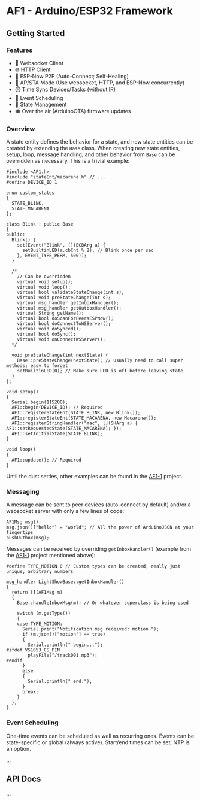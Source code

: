 # AF1 - Arduino/ESP32 Framework

## Getting Started

### Features

- :electric_plug: Websocket Client
- :globe_with_meridians: HTTP Client
- :handshake: ESP-Now P2P (Auto-Connect; Self-Healing)
- :arrows_counterclockwise: AP/STA Mode (Use websocket, HTTP, and ESP-Now concurrently)
- :stopwatch: Time Sync Devices/Tasks (without IR)
- :calendar: Event Scheduling
- :trident: State Management
- :radio: Over the air (ArduinoOTA) firmware updates

### Overview

A state entity defines the behavior for a state, and new state entities can be created by extending the `Base` class. When creating new state entities, setup, loop, message handling, and other behavior from `Base` can be overridden as necessary. This is a trivial example:

```
#include <AF1.h>
#include "stateEnt/macarena.h" // ...
#define DEVICE_ID 1

enum custom_states
{
  STATE_BLINK,
  STATE_MACARENA
};

class Blink : public Base
{
public:
  Blink() {
    set(Event("Blink", [](ECBArg a) {
      setBuiltinLED(a.cbCnt % 2); // Blink once per sec
    }, EVENT_TYPE_PERM, 500));
  }

  /*
    // Can be overridden
    virtual void setup();
    virtual void loop();
    virtual bool validateStateChange(int s);
    virtual void preStateChange(int s);
    virtual msg_handler getInboxHandler();
    virtual msg_handler getOutboxHandler();
    virtual String getName();
    virtual bool doScanForPeersESPNow();
    virtual bool doConnectToWSServer();
    virtual void doSynced();
    virtual bool doSync();
    virtual void onConnectWSServer();
  */

  void preStateChange(int nextState) {
    Base::preStateChange(nextState); // Usually need to call super methods; easy to forget
    setBuiltinLED(0); // Make sure LED is off before leaving state
  }
};

void setup()
{
  Serial.begin(115200);
  AF1::begin(DEVICE_ID); // Required
  AF1::registerStateEnt(STATE_BLINK, new Blink());
  AF1::registerStateEnt(STATE_MACARENA, new Macarena());
  AF1::registerStringHandler("mac", [](SHArg a) { AF1::setRequestedState(STATE_MACARENA); });
  AF1::setInitialState(STATE_BLINK);
}

void loop()
{
  AF1::update(); // Required
}
```

Until the dust settles, other examples can be found in the [AF1-1](https://github.com/jonshaw199/af1-1/blob/main/firmware/src/main.cpp) project.

### Messaging

A message can be sent to peer devices (auto-connect by default) and/or a websocket server with only a few lines of code:

```
AF1Msg msg();
msg.json()["hello"] = "world"; // All the power of ArduinoJSON at your fingertips
pushOutbox(msg);
```

Messages can be received by overriding `getInboxHandler()` (example from the [AF1-1](https://github.com/jonshaw199/af1-1/blob/main/firmware/src/main.cpp) project mentioned above):

```
#define TYPE_MOTION 0 // Custom types can be created; really just unique, arbitrary numbers

msg_handler LightShowBase::getInboxHandler()
{
  return [](AF1Msg m)
  {
    Base::handleInboxMsg(m); // Or whatever superclass is being used

    switch (m.getType())
    {
    case TYPE_MOTION:
      Serial.print("Notification msg received: motion ");
      if (m.json()["motion"] == true)
      {
        Serial.println(" begin...");
#ifdef VS1053_CS_PIN
        playFile("/track001.mp3");
#endif
      }
      else
      {
        Serial.println(" end.");
      }
      break;
    }
  };
}
```

### Event Scheduling

One-time events can be scheduled as well as recurring ones. Events can be state-specific or global (always active). Start/end times can be set; NTP is an option.

...

## API Docs

...
